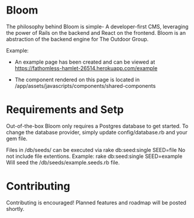 # Bloom

The philosophy behind Bloom is simple- A developer-first CMS, leveraging the power of Rails on the backend and React on the frontend. Bloom is an abstraction of the backend engine for The Outdoor Group. 

Example:
* An example page has been created and can be viewed at https://fathomless-hamlet-26514.herokuapp.com/example

* The component rendered on this page is located in /app/assets/javascripts/components/shared-components

# Requirements and Setp

Out-of-the-box Bloom only requires a Postgres database to get started. To change the database provider, simply update config/database.rb and your gem file.

Files in /db/seeds/ can be executed via
  rake db:seed:single SEED=file
No not include file extentions. Example:
  rake db:seed:single SEED=example
Will seed the /db/seeds/example.seeds.rb file.

# Contributing

Contributing is encouraged! Planned features and roadmap will be posted shortly.
